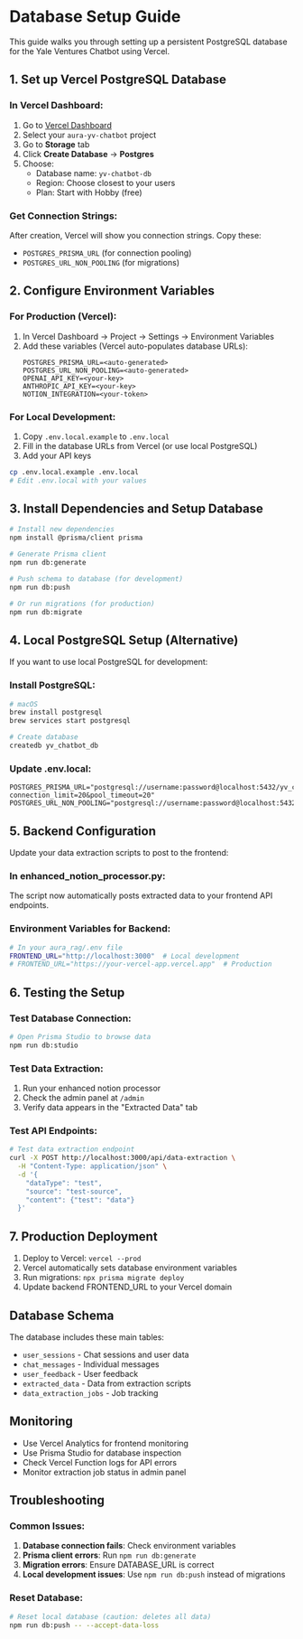 # Database Setup Guide

This guide walks you through setting up a persistent PostgreSQL database for the Yale Ventures Chatbot using Vercel.

## 1. Set up Vercel PostgreSQL Database

### In Vercel Dashboard:
1. Go to [Vercel Dashboard](https://vercel.com/dashboard)
2. Select your `aura-yv-chatbot` project
3. Go to **Storage** tab
4. Click **Create Database** → **Postgres**
5. Choose:
   - Database name: `yv-chatbot-db`
   - Region: Choose closest to your users
   - Plan: Start with Hobby (free)

### Get Connection Strings:
After creation, Vercel will show you connection strings. Copy these:
- `POSTGRES_PRISMA_URL` (for connection pooling)
- `POSTGRES_URL_NON_POOLING` (for migrations)

## 2. Configure Environment Variables

### For Production (Vercel):
1. In Vercel Dashboard → Project → Settings → Environment Variables
2. Add these variables (Vercel auto-populates database URLs):
   ```
   POSTGRES_PRISMA_URL=<auto-generated>
   POSTGRES_URL_NON_POOLING=<auto-generated>
   OPENAI_API_KEY=<your-key>
   ANTHROPIC_API_KEY=<your-key>
   NOTION_INTEGRATION=<your-token>
   ```

### For Local Development:
1. Copy `.env.local.example` to `.env.local`
2. Fill in the database URLs from Vercel (or use local PostgreSQL)
3. Add your API keys

```bash
cp .env.local.example .env.local
# Edit .env.local with your values
```

## 3. Install Dependencies and Setup Database

```bash
# Install new dependencies
npm install @prisma/client prisma

# Generate Prisma client
npm run db:generate

# Push schema to database (for development)
npm run db:push

# Or run migrations (for production)
npm run db:migrate
```

## 4. Local PostgreSQL Setup (Alternative)

If you want to use local PostgreSQL for development:

### Install PostgreSQL:
```bash
# macOS
brew install postgresql
brew services start postgresql

# Create database
createdb yv_chatbot_db
```

### Update .env.local:
```
POSTGRES_PRISMA_URL="postgresql://username:password@localhost:5432/yv_chatbot_db?connection_limit=20&pool_timeout=20"
POSTGRES_URL_NON_POOLING="postgresql://username:password@localhost:5432/yv_chatbot_db"
```

## 5. Backend Configuration

Update your data extraction scripts to post to the frontend:

### In enhanced_notion_processor.py:
The script now automatically posts extracted data to your frontend API endpoints.

### Environment Variables for Backend:
```bash
# In your aura_rag/.env file
FRONTEND_URL="http://localhost:3000"  # Local development
# FRONTEND_URL="https://your-vercel-app.vercel.app"  # Production
```

## 6. Testing the Setup

### Test Database Connection:
```bash
# Open Prisma Studio to browse data
npm run db:studio
```

### Test Data Extraction:
1. Run your enhanced notion processor
2. Check the admin panel at `/admin` 
3. Verify data appears in the "Extracted Data" tab

### Test API Endpoints:
```bash
# Test data extraction endpoint
curl -X POST http://localhost:3000/api/data-extraction \
  -H "Content-Type: application/json" \
  -d '{
    "dataType": "test",
    "source": "test-source",
    "content": {"test": "data"}
  }'
```

## 7. Production Deployment

1. Deploy to Vercel: `vercel --prod`
2. Vercel automatically sets database environment variables
3. Run migrations: `npx prisma migrate deploy`
4. Update backend FRONTEND_URL to your Vercel domain

## Database Schema

The database includes these main tables:
- `user_sessions` - Chat sessions and user data
- `chat_messages` - Individual messages
- `user_feedback` - User feedback
- `extracted_data` - Data from extraction scripts
- `data_extraction_jobs` - Job tracking

## Monitoring

- Use Vercel Analytics for frontend monitoring
- Use Prisma Studio for database inspection
- Check Vercel Function logs for API errors
- Monitor extraction job status in admin panel

## Troubleshooting

### Common Issues:

1. **Database connection fails**: Check environment variables
2. **Prisma client errors**: Run `npm run db:generate`
3. **Migration errors**: Ensure DATABASE_URL is correct
4. **Local development issues**: Use `npm run db:push` instead of migrations

### Reset Database:
```bash
# Reset local database (caution: deletes all data)
npm run db:push -- --accept-data-loss
```